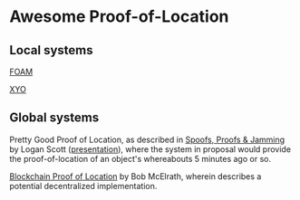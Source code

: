 # Awesome Proof-of-Location

## Local systems
[FOAM](https://www.foam.space/)

[XYO](https://xyo.network/network/)

## Global systems
Pretty Good Proof of Location, as described in [Spoofs, Proofs & Jamming](https://insidegnss.com/spoofs-proofs-jamming/) by Logan Scott ([presentation](https://vimeo.com/85571093#t=16m01s)), where the system in proposal would provide the 
proof-of-location of an object's whereabouts 5 minutes ago or so.

[Blockchain Proof of Location](https://medium.com/@BobMcElrath/blockchain-proof-of-location-7af5eb8073c1) by Bob McElrath, wherein describes a potential decentralized implementation.

